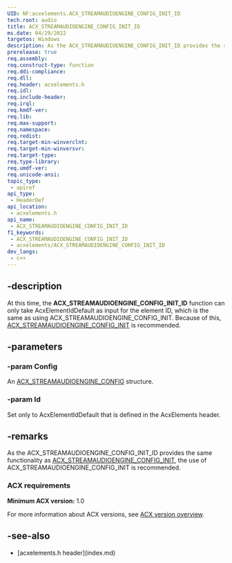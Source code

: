 ```yaml
---
UID: NF:acxelements.ACX_STREAMAUDIOENGINE_CONFIG_INIT_ID
tech.root: audio 
title: ACX_STREAMAUDIOENGINE_CONFIG_INIT_ID
ms.date: 04/29/2022
targetos: Windows
description: As the ACX_STREAMAUDIOENGINE_CONFIG_INIT_ID provides the same functionality as ACX_STREAMAUDIOENGINE_CONFIG_INIT, the use of ACX_STREAMAUDIOENGINE_CONFIG_INIT is recommended.
prerelease: true
req.assembly: 
req.construct-type: function
req.ddi-compliance: 
req.dll: 
req.header: acxelements.h
req.idl: 
req.include-header: 
req.irql: 
req.kmdf-ver: 
req.lib: 
req.max-support: 
req.namespace: 
req.redist: 
req.target-min-winverclnt: 
req.target-min-winversvr: 
req.target-type: 
req.type-library: 
req.umdf-ver: 
req.unicode-ansi: 
topic_type:
 - apiref
api_type:
 - HeaderDef
api_location:
 - acxelements.h
api_name:
 - ACX_STREAMAUDIOENGINE_CONFIG_INIT_ID
f1_keywords:
 - ACX_STREAMAUDIOENGINE_CONFIG_INIT_ID
 - acxelements/ACX_STREAMAUDIOENGINE_CONFIG_INIT_ID
dev_langs:
 - c++
---
```


## -description

At this time, the **ACX_STREAMAUDIOENGINE_CONFIG_INIT_ID** function can only take AcxElementIdDefault as input for the element ID, which is the same as using ACX_STREAMAUDIOENGINE_CONFIG_INIT. Because of this, [ACX_STREAMAUDIOENGINE_CONFIG_INIT](nf-acxelements-acx_streamaudioengine_config_init.md) is recommended.

## -parameters

### -param Config

An [ACX_STREAMAUDIOENGINE_CONFIG](ns-acxelements-acx_streamaudioengine_config.md) structure.

### -param Id

Set only to AcxElementIdDefault that is defined in the AcxElements header.

## -remarks

As the ACX_STREAMAUDIOENGINE_CONFIG_INIT_ID provides the same functionality as [ACX_STREAMAUDIOENGINE_CONFIG_INIT](nf-acxelements-acx_streamaudioengine_config_init.md), the use of ACX_STREAMAUDIOENGINE_CONFIG_INIT is recommended.

### ACX requirements

**Minimum ACX version:** 1.0

For more information about ACX versions, see [ACX version overview](/windows-hardware/drivers/audio/acx-version-overview).

## -see-also

- [acxelements.h header\]\(index.md\)
